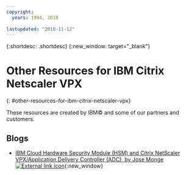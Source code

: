```yaml
---
copyright:
  years: 1994, 2018
  
lastupdated: "2018-11-12"
---
```


{:shortdesc: .shortdesc}
{:new_window: target="_blank"}

# Other Resources for IBM Citrix Netscaler VPX
{: #other-resources-for-ibm-citrix-netscaler-vpx}

These resources are created by IBM© and some of our partners and customers.

## Blogs

 * [IBM Cloud Hardware Security Module (HSM) and Citrix NetScaler VPX/Application Delivery Controller (ADC), by Jose Monge ![External link icon](../../icons/launch-glyph.svg "External link icon")](https://www.ibm.com/blogs/bluemix/2018/11/deploy-ssl-offload-in-citrix-netscaler-vpx-adc-using-ibm-cloud-hsm/){:new_window}